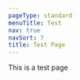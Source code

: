 ```yaml
---
pageType: standard
menuTitle: Test
nav: true
navSort: 7
title: Test Page
---
```

This is a test page
